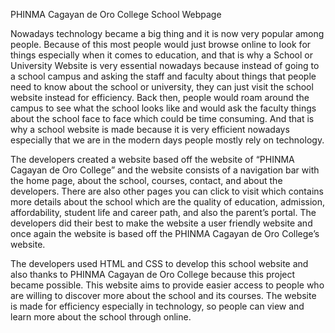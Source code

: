 PHINMA Cagayan de Oro College School Webpage

Nowadays technology became a big thing and it is now very popular among people. Because of this most people would just browse online to look for things especially when it comes to education, and that is why a School or University Website is very essential nowadays because instead of going to a school campus and asking the staff and faculty about things that people need to know about the school or university, they can just visit the school website instead for efficiency. Back then, people would roam around the campus to see what the school looks like and would ask the faculty things about the school face to face which could be time consuming. And that is why a school website is made because it is very efficient nowadays especially that we are in the modern days people mostly rely on technology.

The developers created a website based off the website of “PHINMA Cagayan de Oro College” and the website consists of a navigation bar with the home page, about the school, courses, contact, and about the developers. There are also other pages you can click to visit which contains more details about the school which are the quality of education, admission, affordability, student life and career path, and also the parent’s portal. The developers did their best to make the website a user friendly website and once again the website is based off the PHINMA Cagayan de Oro College’s website.

The developers used HTML and CSS to develop this school website and also thanks to PHINMA Cagayan de Oro College because this project became possible. This website aims to provide easier access to people who are willing to discover more about the school and its courses. The website is made for efficiency especially in technology, so people can view and learn more about the school through online.
